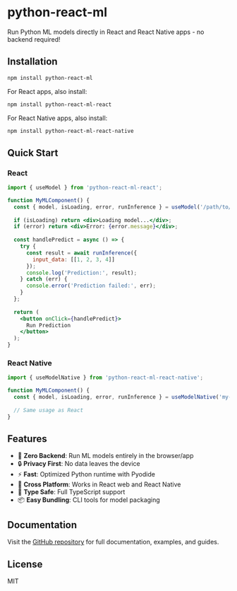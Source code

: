 # python-react-ml

Run Python ML models directly in React and React Native apps - no backend required!

## Installation

```bash
npm install python-react-ml
```

For React apps, also install:
```bash
npm install python-react-ml-react
```

For React Native apps, also install:
```bash
npm install python-react-ml-react-native
```

## Quick Start

### React

```jsx
import { useModel } from 'python-react-ml-react';

function MyMLComponent() {
  const { model, isLoading, error, runInference } = useModel('/path/to/model.bundle');
  
  if (isLoading) return <div>Loading model...</div>;
  if (error) return <div>Error: {error.message}</div>;
  
  const handlePredict = async () => {
    try {
      const result = await runInference({ 
        input_data: [[1, 2, 3, 4]] 
      });
      console.log('Prediction:', result);
    } catch (err) {
      console.error('Prediction failed:', err);
    }
  };
  
  return (
    <button onClick={handlePredict}>
      Run Prediction
    </button>
  );
}
```

### React Native

```jsx
import { useModelNative } from 'python-react-ml-react-native';

function MyMLComponent() {
  const { model, isLoading, error, runInference } = useModelNative('my-model');
  
  // Same usage as React
}
```

## Features

- 🚀 **Zero Backend**: Run ML models entirely in the browser/app
- 🔒 **Privacy First**: No data leaves the device
- ⚡ **Fast**: Optimized Python runtime with Pyodide
- 📱 **Cross Platform**: Works in React web and React Native
- 🎯 **Type Safe**: Full TypeScript support
- 📦 **Easy Bundling**: CLI tools for model packaging

## Documentation

Visit the [GitHub repository](https://github.com/shyamsathish/python-react-ml) for full documentation, examples, and guides.

## License

MIT